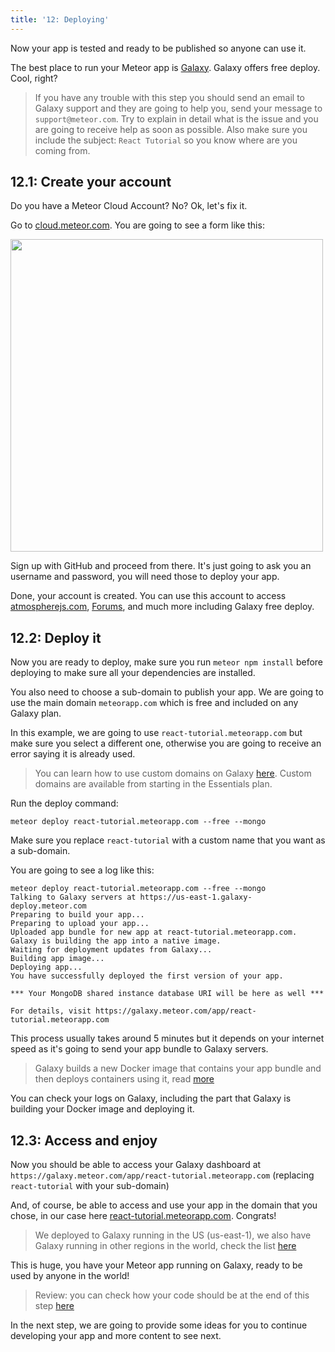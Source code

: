 ```yaml
---
title: '12: Deploying'
---
```


Now your app is tested and ready to be published so anyone can use it.

The best place to run your Meteor app is [Galaxy](https://www.meteor.com/cloud). Galaxy offers free deploy. Cool, right?

> If you have any trouble with this step you should send an email to Galaxy support and they are going to help you, send your message to `support@meteor.com`. Try to explain in detail what is the issue and you are going to receive help as soon as possible. Also make sure you include the subject: `React Tutorial` so you know where are you coming from.

## 12.1: Create your account

Do you have a Meteor Cloud Account? No? Ok, let's fix it.

Go to [cloud.meteor.com](https://cloud.meteor.com?isSignUp=true). You are going to see a form like this:

<img width="500px" src="/simple-todos/assets/step12-sign-up.png"/>

Sign up with GitHub and proceed from there. It's just going to ask you an username and password, you will need those to deploy your app.

Done, your account is created. You can use this account to access [atmospherejs.com](https://atmospherejs.com/), [Forums](https://forums.meteor.com), and much more including Galaxy free deploy.

## 12.2: Deploy it

Now you are ready to deploy, make sure you run `meteor npm install` before deploying to make sure all your dependencies are installed.

You also need to choose a sub-domain to publish your app. We are going to use the main domain `meteorapp.com` which is free and included on any Galaxy plan.

In this example, we are going to use `react-tutorial.meteorapp.com` but make sure you select a different one, otherwise you are going to receive an error saying it is already used.

> You can learn how to use custom domains on Galaxy [here](https://cloud-guide.meteor.com/custom-domains.html). Custom domains are available from starting in the Essentials plan. 

Run the deploy command:

```shell script
meteor deploy react-tutorial.meteorapp.com --free --mongo
```

Make sure you replace `react-tutorial` with a custom name that you want as a sub-domain.

You are going to see a log like this:

```shell script
meteor deploy react-tutorial.meteorapp.com --free --mongo
Talking to Galaxy servers at https://us-east-1.galaxy-deploy.meteor.com
Preparing to build your app...
Preparing to upload your app...
Uploaded app bundle for new app at react-tutorial.meteorapp.com.
Galaxy is building the app into a native image.
Waiting for deployment updates from Galaxy...
Building app image...
Deploying app...
You have successfully deployed the first version of your app.

*** Your MongoDB shared instance database URI will be here as well ***

For details, visit https://galaxy.meteor.com/app/react-tutorial.meteorapp.com
```

This process usually takes around 5 minutes but it depends on your internet speed as it's going to send your app bundle to Galaxy servers. 

> Galaxy builds a new Docker image that contains your app bundle and then deploys containers using it, read [more](https://cloud-guide.meteor.com/container-environment.html)

You can check your logs on Galaxy, including the part that Galaxy is building your Docker image and deploying it.

## 12.3: Access and enjoy

Now you should be able to access your Galaxy dashboard at `https://galaxy.meteor.com/app/react-tutorial.meteorapp.com` (replacing `react-tutorial` with your sub-domain)

And, of course, be able to access and use your app in the domain that you chose, in our case here [react-tutorial.meteorapp.com](http://react-tutorial.meteorapp.com). Congrats!

> We deployed to Galaxy running in the US (us-east-1), we also have Galaxy running in other regions in the world, check the list [here](https://cloud-guide.meteor.com/deploy-region.html) 

This is huge, you have your Meteor app running on Galaxy, ready to be used by anyone in the world!

> Review: you can check how your code should be at the end of this step [here](https://github.com/meteor/react-tutorial/tree/master/src/simple-todos/step12) 

In the next step, we are going to provide some ideas for you to continue developing your app and more content to see next.
